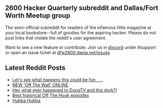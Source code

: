 ## 2600 Hacker Quarterly subreddit and Dallas/Fort Worth Meetup group
The semi-official subreddit for readers of the infamous little magazine at your local bookstore--full of goodies for the aspiring hacker. Please do not post links that violate the reddit's user agreement.

Want to see a new feature or contribute: 
Join us in [discord](https://dfw2600.dapla.net/chat) under #support or open an issue ticket at [dfw2600.dapla.net/issues](https://dfw2600.dapla.net/issues)

## Latest Reddit Posts
<!-- BLOG-POST-LIST:START -->
- [Let's see what happens this could be fun . . .](https://www.reddit.com/r/2600/comments/1b3ecot/lets_see_what_happens_this_could_be_fun/)
- [NEW 'Off The Wall' ONLINE](https://2600.com/wall/27-02-2024)
- [Hey what ever happened to DougTV and this dork?!](https://www.reddit.com/r/2600/comments/1b180um/hey_what_ever_happened_to_dougtv_and_this_dork/)
- [Best historical Off The Hook episodes](https://www.reddit.com/r/2600/comments/1b0d78r/best_historical_off_the_hook_episodes/)
- [Hubba Hubba](https://www.reddit.com/r/2600/comments/1b05ept/hubba_hubba/)
<!-- BLOG-POST-LIST:END -->
